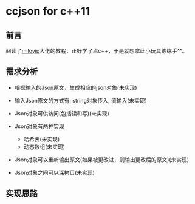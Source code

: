 # ccjson for c++11

## 前言

阅读了[miloyip](httpz://github.com/miloyip/json-tutorial)大佬的教程，正好学了点c++，于是就想拿此小玩具练练手^^。

## 需求分析

+ 根据输入的Json原文，生成相应的json对象(未实现)
+ 输入Json原文的方式有: string对象传入, 流输入(未实现)
+ Json对象可供访问(包括读和写)(未实现)
+ Json对象有两种实现
  + 哈希表(未实现)
  + 动态数组(未实现)

+ Json对象可以重新输出原文(如果被更改过，则输出更改后的原文)(未实现)
+ Json对象之间可以深拷贝(未实现)

## 实现思路


